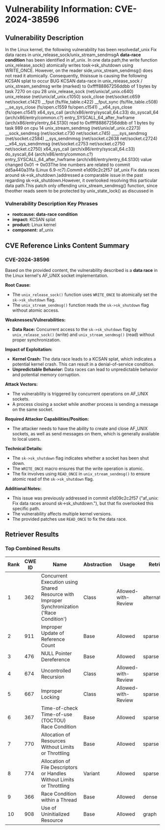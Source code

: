 # Vulnerability Information: CVE-2024-38596

## Vulnerability Description
In the Linux kernel, the following vulnerability has been resolvedaf_unix Fix data races in unix_release_sock/unix_stream_sendmsgA **data-race condition** has been identified in af_unix. In one data path,the write function unix_release_sock() atomically writes tosk->sk_shutdown using WRITE_ONCE. However, on the reader side,unix_stream_sendmsg() does not read it atomically. Consequently, thisissue is causing the following KCSAN splat to occur BUG KCSAN data-race in unix_release_sock / unix_stream_sendmsg write (marked) to 0xffff88867256ddbb of 1 bytes by task 7270 on cpu 28 unix_release_sock (net/unix/af_unix.c640) unix_release (net/unix/af_unix.c1050) sock_close (net/socket.c659 net/socket.c1421) __fput (fs/file_table.c422) __fput_sync (fs/file_table.c508) __se_sys_close (fs/open.c1559 fs/open.c1541) __x64_sys_close (fs/open.c1541) x64_sys_call (arch/x86/entry/syscall_64.c33) do_syscall_64 (arch/x86/entry/common.c?) entry_SYSCALL_64_after_hwframe (arch/x86/entry/entry_64.S130) read to 0xffff88867256ddbb of 1 bytes by task 989 on cpu 14 unix_stream_sendmsg (net/unix/af_unix.c2273) __sock_sendmsg (net/socket.c730 net/socket.c745) ____sys_sendmsg (net/socket.c2584) __sys_sendmmsg (net/socket.c2638 net/socket.c2724) __x64_sys_sendmmsg (net/socket.c2753 net/socket.c2750 net/socket.c2750) x64_sys_call (arch/x86/entry/syscall_64.c33) do_syscall_64 (arch/x86/entry/common.c?) entry_SYSCALL_64_after_hwframe (arch/x86/entry/entry_64.S130) value changed 0x01 -> 0x03The line numbers are related to commit dd5a440a31fa (Linux 6.9-rc7).Commit e1d09c2c2f57 (af_unix Fix data races around sk->sk_shutdown.)addressed a comparable issue in the past regarding sk->sk_shutdown.However, it overlooked resolving this particular data path.This patch only offending unix_stream_sendmsg() function, since theother reads seem to be protected by unix_state_lock() as discussed in

### Vulnerability Description Key Phrases
- **rootcause:** **data-race condition**
- **impact:** KCSAN splat
- **product:** Linux kernel
- **component:** af_unix

## CVE Reference Links Content Summary
### CVE-2024-38596

Based on the provided content, the vulnerability described is a **data race** in the Linux kernel's AF_UNIX socket implementation.

**Root Cause:**
- The `unix_release_sock()` function uses `WRITE_ONCE` to atomically set the `sk->sk_shutdown` flag.
- The `unix_stream_sendmsg()` function reads the `sk->sk_shutdown` flag without atomic access.

**Weaknesses/Vulnerabilities:**
- **Data Race:** Concurrent access to the `sk->sk_shutdown` flag by `unix_release_sock()` (write) and `unix_stream_sendmsg()` (read) without proper synchronization.

**Impact of Exploitation:**
- **Kernel Crash:** The data race leads to a KCSAN splat, which indicates a potential kernel crash. This can result in a denial-of-service condition.
- **Unpredictable Behavior:** Data races can lead to unpredictable behavior and potential memory corruption.

**Attack Vectors:**
- The vulnerability is triggered by concurrent operations on AF_UNIX sockets.
- A process closing a socket while another process is sending a message on the same socket.

**Required Attacker Capabilities/Position:**
- The attacker needs to have the ability to create and close AF_UNIX sockets, as well as send messages on them, which is generally available to local users.

**Technical Details:**
- The `sk->sk_shutdown` flag indicates whether a socket has been shut down.
- The `WRITE_ONCE` macro ensures that the write operation is atomic.
- The fix involves using `READ_ONCE` in `unix_stream_sendmsg()` to ensure atomic read of the `sk->sk_shutdown` flag.

**Additional Notes:**
- This issue was previously addressed in commit e1d09c2c2f57 ("af_unix: Fix data races around sk->sk_shutdown."), but that fix overlooked this specific path.
- The vulnerability affects multiple kernel versions.
- The provided patches use `READ_ONCE` to fix the data race.

## Retriever Results

### Top Combined Results

| Rank | CWE ID | Name | Abstraction | Usage  | Retrievers | Individual Scores |
|------|--------|------|-------------|-------|------------|-------------------|
| 1 | 362 | Concurrent Execution using Shared Resource with Improper Synchronization ('Race Condition') | Class | Allowed-with-Review | alternate_terms | 0.800 |
| 2 | 911 | Improper Update of Reference Count | Base | Allowed | sparse | 0.765 |
| 3 | 476 | NULL Pointer Dereference | Base | Allowed | sparse | 0.764 |
| 4 | 674 | Uncontrolled Recursion | Class | Allowed-with-Review | sparse | 0.750 |
| 5 | 667 | Improper Locking | Class | Allowed-with-Review | sparse | 0.741 |
| 6 | 367 | Time-of-check Time-of-use (TOCTOU) Race Condition | Base | Allowed | sparse | 0.730 |
| 7 | 770 | Allocation of Resources Without Limits or Throttling | Base | Allowed | sparse | 0.712 |
| 8 | 774 | Allocation of File Descriptors or Handles Without Limits or Throttling | Variant | Allowed | sparse | 0.712 |
| 9 | 366 | Race Condition within a Thread | Base | Allowed | dense | 0.597 |
| 10 | 908 | Use of Uninitialized Resource | Base | Allowed | graph | 0.003 |

